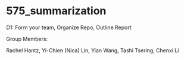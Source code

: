 # 575_summarization

D1: Form your team, Organize Repo, Outline Report

Group Members:

Rachel Hantz,
Yi-Chien (Nica) Lin,
Yian Wang,
Tashi Tsering,
Chenxi Li

